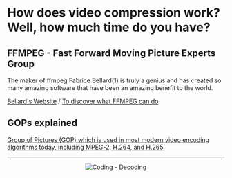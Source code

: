  # How does video compression work? Well, how much time do you have? 

## FFMPEG - Fast Forward Moving Picture Experts Group

The maker of ffmpeg Fabrice Bellard(1) is truly a genius and has created so many amazing software that have been an amazing benefit to the world.

[Bellard's Website](https://bellard.org/) /  [To discover what FFMPEG can do](https://alfg.dev/ffmpeg-commander/)

##  GOPs explained

[Group of Pictures (GOP) which is used in most modern video encoding algorithms today, including MPEG-2, H.264, and H.265.](https://aws.amazon.com/blogs/media/part-1-back-to-basics-gops-explained/)

---

<p align="center">
  <img src="https://www.securitylinkindia.com/files/2019/07/JULY-2019_Page_052.png" title="Coding - Decoding"/>
</p>

